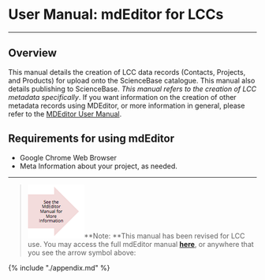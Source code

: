 # User Manual: mdEditor for LCCs

---

## **Overview**

This manual details the creation of LCC data records \(Contacts, Projects, and Products\) for upload onto the ScienceBase catalogue. This manual also details publishing to ScienceBase. _This manual refers to the creation of LCC metadata specifically_. If you want information on the creation of other metadata records using MDEditor, or more information in general, please refer to the [MDEditor User Manual](https://adiwg.gitbooks.io/mdeditor/content/).


## Requirements for using mdEditor

* Google Chrome Web Browser
* Meta Information about your project, as needed.

---

> ![](/assets/see_full_manual_for.png)**Note: **This manual has been revised for LCC use. You may access the full mdEditor manual [**here**](https://adiwg.gitbooks.io/mdeditor/content/), or anywhere that you see the arrow symbol above:



{% include "./appendix.md"
 %}



